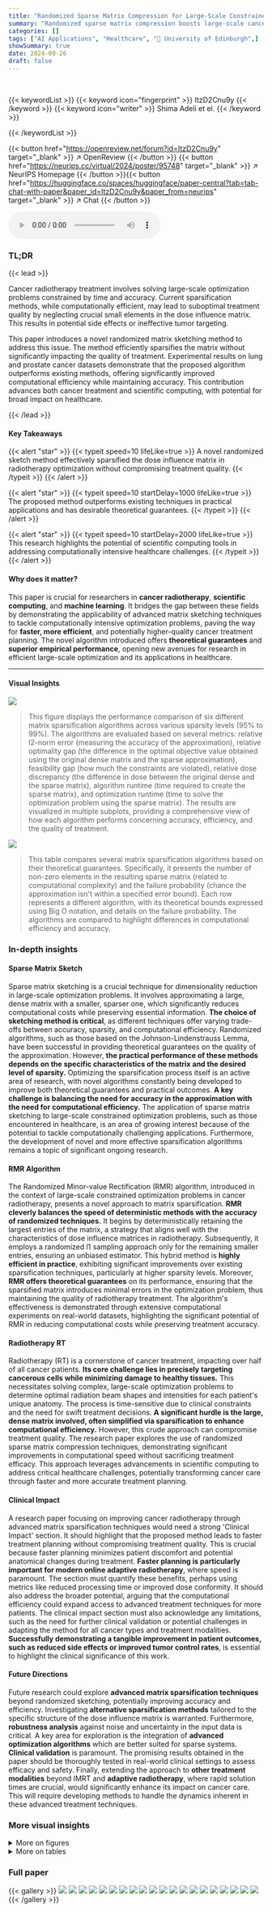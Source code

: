```yaml
---
title: "Randomized Sparse Matrix Compression for Large-Scale Constrained Optimization in Cancer Radiotherapy"
summary: "Randomized sparse matrix compression boosts large-scale cancer radiotherapy optimization, improving treatment quality without sacrificing speed."
categories: []
tags: ["AI Applications", "Healthcare", "🏢 University of Edinburgh",]
showSummary: true
date: 2024-09-26
draft: false
---
```


<br>

{{< keywordList >}}
{{< keyword icon="fingerprint" >}} ItzD2Cnu9y {{< /keyword >}}
{{< keyword icon="writer" >}} Shima Adeli et el. {{< /keyword >}}
 
{{< /keywordList >}}

{{< button href="https://openreview.net/forum?id=ItzD2Cnu9y" target="_blank" >}}
↗ OpenReview
{{< /button >}}
{{< button href="https://neurips.cc/virtual/2024/poster/95748" target="_blank" >}}
↗ NeurIPS Homepage
{{< /button >}}{{< button href="https://huggingface.co/spaces/huggingface/paper-central?tab=tab-chat-with-paper&paper_id=ItzD2Cnu9y&paper_from=neurips" target="_blank" >}}
↗ Chat
{{< /button >}}



<audio controls>
    <source src="https://ai-paper-reviewer.com/ItzD2Cnu9y/podcast.wav" type="audio/wav">
    Your browser does not support the audio element.
</audio>


### TL;DR


{{< lead >}}

Cancer radiotherapy treatment involves solving large-scale optimization problems constrained by time and accuracy.  Current sparsification methods, while computationally efficient, may lead to suboptimal treatment quality by neglecting crucial small elements in the dose influence matrix.  This results in potential side effects or ineffective tumor targeting. 



This paper introduces a novel randomized matrix sketching method to address this issue.  The method efficiently sparsifies the matrix without significantly impacting the quality of treatment.  Experimental results on lung and prostate cancer datasets demonstrate that the proposed algorithm outperforms existing methods, offering significantly improved computational efficiency while maintaining accuracy.  This contribution advances both cancer treatment and scientific computing, with potential for broad impact on healthcare.

{{< /lead >}}


#### Key Takeaways

{{< alert "star" >}}
{{< typeit speed=10 lifeLike=true >}} A novel randomized sketch method effectively sparsified the dose influence matrix in radiotherapy optimization without compromising treatment quality. {{< /typeit >}}
{{< /alert >}}

{{< alert "star" >}}
{{< typeit speed=10 startDelay=1000 lifeLike=true >}} The proposed method outperforms existing techniques in practical applications and has desirable theoretical guarantees. {{< /typeit >}}
{{< /alert >}}

{{< alert "star" >}}
{{< typeit speed=10 startDelay=2000 lifeLike=true >}} This research highlights the potential of scientific computing tools in addressing computationally intensive healthcare challenges. {{< /typeit >}}
{{< /alert >}}

#### Why does it matter?
This paper is crucial for researchers in **cancer radiotherapy**, **scientific computing**, and **machine learning**. It bridges the gap between these fields by demonstrating the applicability of advanced matrix sketching techniques to tackle computationally intensive optimization problems, paving the way for **faster, more efficient**, and potentially higher-quality cancer treatment planning.  The novel algorithm introduced offers **theoretical guarantees** and **superior empirical performance**, opening new avenues for research in efficient large-scale optimization and its applications in healthcare.

------
#### Visual Insights



![](https://ai-paper-reviewer.com/ItzD2Cnu9y/figures_8_1.jpg)

> This figure displays the performance comparison of six different matrix sparsification algorithms across various sparsity levels (95% to 99%).  The algorithms are evaluated based on several metrics: relative l2-norm error (measuring the accuracy of the approximation), relative optimality gap (the difference in the optimal objective value obtained using the original dense matrix and the sparse approximation), feasibility gap (how much the constraints are violated), relative dose discrepancy (the difference in dose between the original dense and the sparse matrix), algorithm runtime (time required to create the sparse matrix), and optimization runtime (time to solve the optimization problem using the sparse matrix).  The results are visualized in multiple subplots, providing a comprehensive view of how each algorithm performs concerning accuracy, efficiency, and the quality of treatment.





![](https://ai-paper-reviewer.com/ItzD2Cnu9y/tables_6_1.jpg)

> This table compares several matrix sparsification algorithms based on their theoretical guarantees.  Specifically, it presents the number of non-zero elements in the resulting sparse matrix (related to computational complexity) and the failure probability (chance the approximation isn't within a specified error bound).  Each row represents a different algorithm, with its theoretical bounds expressed using Big O notation, and details on the failure probability. The algorithms are compared to highlight differences in computational efficiency and accuracy.





### In-depth insights


#### Sparse Matrix Sketch
Sparse matrix sketching is a crucial technique for dimensionality reduction in large-scale optimization problems.  It involves approximating a large, dense matrix with a smaller, sparser one, which significantly reduces computational costs while preserving essential information. **The choice of sketching method is critical**, as different techniques offer varying trade-offs between accuracy, sparsity, and computational efficiency. Randomized algorithms, such as those based on the Johnson-Lindenstrauss Lemma, have been successful in providing theoretical guarantees on the quality of the approximation. However, **the practical performance of these methods depends on the specific characteristics of the matrix and the desired level of sparsity.**  Optimizing the sparsification process itself is an active area of research, with novel algorithms constantly being developed to improve both theoretical guarantees and practical outcomes. **A key challenge is balancing the need for accuracy in the approximation with the need for computational efficiency.** The application of sparse matrix sketching to large-scale constrained optimization problems, such as those encountered in healthcare, is an area of growing interest because of the potential to tackle computationally challenging applications.  Furthermore, the development of novel and more effective sparsification algorithms remains a topic of significant ongoing research.

#### RMR Algorithm
The Randomized Minor-value Rectification (RMR) algorithm, introduced in the context of large-scale constrained optimization problems in cancer radiotherapy, presents a novel approach to matrix sparsification.  **RMR cleverly balances the speed of deterministic methods with the accuracy of randomized techniques.** It begins by deterministically retaining the largest entries of the matrix, a strategy that aligns well with the characteristics of dose influence matrices in radiotherapy.  Subsequently, it employs a randomized l1 sampling approach only for the remaining smaller entries, ensuring an unbiased estimator. This hybrid method is **highly efficient in practice**, exhibiting significant improvements over existing sparsification techniques, particularly at higher sparsity levels.  Moreover, **RMR offers theoretical guarantees** on its performance, ensuring that the sparsified matrix introduces minimal errors in the optimization problem, thus maintaining the quality of radiotherapy treatment. The algorithm's effectiveness is demonstrated through extensive computational experiments on real-world datasets, highlighting the significant potential of RMR in reducing computational costs while preserving treatment accuracy.

#### Radiotherapy RT
Radiotherapy (RT) is a cornerstone of cancer treatment, impacting over half of all cancer patients.  **Its core challenge lies in precisely targeting cancerous cells while minimizing damage to healthy tissues.** This necessitates solving complex, large-scale optimization problems to determine optimal radiation beam shapes and intensities for each patient's unique anatomy. The process is time-sensitive due to clinical constraints and the need for swift treatment decisions. **A significant hurdle is the large, dense matrix involved, often simplified via sparsification to enhance computational efficiency.** However, this crude approach can compromise treatment quality. The research paper explores the use of randomized sparse matrix compression techniques, demonstrating significant improvements in computational speed without sacrificing treatment efficacy. This approach leverages advancements in scientific computing to address critical healthcare challenges, potentially transforming cancer care through faster and more accurate treatment planning.

#### Clinical Impact
A research paper focusing on improving cancer radiotherapy through advanced matrix sparsification techniques would need a strong 'Clinical Impact' section.  It should highlight that the proposed method leads to faster treatment planning without compromising treatment quality. This is crucial because faster planning minimizes patient discomfort and potential anatomical changes during treatment.  **Faster planning is particularly important for modern online adaptive radiotherapy**, where speed is paramount.  The section must quantify these benefits, perhaps using metrics like reduced processing time or improved dose conformity.  It should also address the broader potential, arguing that the computational efficiency could expand access to advanced treatment techniques for more patients. The clinical impact section must also acknowledge any limitations, such as the need for further clinical validation or potential challenges in adapting the method for all cancer types and treatment modalities.  **Successfully demonstrating a tangible improvement in patient outcomes, such as reduced side effects or improved tumor control rates**, is essential to highlight the clinical significance of this work.

#### Future Directions
Future research could explore **advanced matrix sparsification techniques** beyond randomized sketching, potentially improving accuracy and efficiency.  Investigating **alternative sparsification methods** tailored to the specific structure of the dose influence matrix is warranted.  Furthermore, **robustness analysis** against noise and uncertainty in the input data is critical.  A key area for exploration is the integration of **advanced optimization algorithms** which are better suited for sparse systems.  **Clinical validation** is paramount.  The promising results obtained in the paper should be thoroughly tested in real-world clinical settings to assess efficacy and safety.  Finally, extending the approach to **other treatment modalities** beyond IMRT and **adaptive radiotherapy**, where rapid solution times are crucial, would significantly enhance its impact on cancer care.  This will require developing methods to handle the dynamics inherent in these advanced treatment techniques.


### More visual insights

<details>
<summary>More on figures
</summary>


![](https://ai-paper-reviewer.com/ItzD2Cnu9y/figures_8_2.jpg)

> This figure compares the performance of different matrix sparsification algorithms (AHK06, DZ11, AKL13, BKKS21, and RMR) across ten different lung cancer patients.  For each algorithm, it shows the relative l2-norm error (how well the sparse matrix approximates the original), relative optimality gap (how close the solution obtained using the sparse matrix is to the optimal solution), feasibility gap (how much the constraints are violated using the sparse matrix), and the algorithm runtime (how long it took to create the sparse matrix). The results are displayed as box plots, which show the median, quartiles, and outliers for each metric. The goal is to demonstrate that the RMR algorithm outperforms other algorithms in terms of accuracy (low optimality and feasibility gaps) while maintaining a reasonable runtime.


![](https://ai-paper-reviewer.com/ItzD2Cnu9y/figures_9_1.jpg)

> This figure presents a qualitative comparison of radiation dose maps generated using three different approaches: the naive approach (left), the RMR method (middle), and a labeled dose map (right). The dose maps visually represent the distribution of radiation, with color-coding overlaid on a medical image.  The goal is to have high-dose regions (red) conform closely to the tumor's shape, while minimizing radiation spillover to healthy tissues.  The comparison shows that using the RMR sparse matrix, as opposed to the naive sparse matrix, results in reduced radiation exposure to the right lung.


![](https://ai-paper-reviewer.com/ItzD2Cnu9y/figures_22_1.jpg)

> This figure compares the performance of different matrix sparsification algorithms (Naive, AHK06, DZ11, AKL13, BKKS21, and RMR) across various sparsity levels.  It shows how each algorithm impacts several key metrics: relative l2-norm error (accuracy of the approximation), relative optimality gap (how close the solution of the sparse approximation is to the optimal solution), feasibility gap (degree to which constraints are violated), relative dose discrepancy (difference between actual and approximated doses), algorithm runtime (time to sparsify the matrix), and optimization runtime (time to solve the optimization problem using the sparse matrix). The results indicate the trade-offs between computational efficiency and solution quality for each method.  The RMR method is highlighted for its superior performance in several aspects.


![](https://ai-paper-reviewer.com/ItzD2Cnu9y/figures_23_1.jpg)

> This figure displays the performance comparison of different matrix sparsification algorithms across various sparsity levels for a single lung cancer patient.  The metrics shown are relative l2-norm error (measuring the accuracy of the sparse matrix approximation), relative optimality gap (showing how close the solution of the approximate problem is to the optimal solution), feasibility gap (how much the constraints are violated), relative dose discrepancy (how much the delivered radiation dose differs from the calculated dose), algorithm runtime (the time needed to generate the sparse matrix), and optimization runtime (the time needed to solve the optimization problem using the sparse matrix). Each metric is plotted against the relative sparsification level, illustrating the trade-off between computational efficiency and accuracy of the different approaches.


![](https://ai-paper-reviewer.com/ItzD2Cnu9y/figures_24_1.jpg)

> This figure presents a comprehensive comparison of different matrix sparsification algorithms (Naive, AHK06, DZ11, AKL13, BKKS21, and RMR) across various sparsity levels (95% to 99%).  It evaluates each algorithm's performance based on six key metrics: relative l2-norm error (measuring the accuracy of the sparse approximation), relative optimality gap (quantifying the sub-optimality introduced by the approximation), feasibility gap (assessing how much the constraints of the original problem are violated by the approximation), relative dose discrepancy (measuring the difference between actual and approximated doses received by the patient), algorithm runtime (the time taken for the sparsification process), and optimization runtime (the time taken to solve the optimization problem using the sparse matrix). The figure visually demonstrates how each metric changes as the sparsity level increases, allowing for a direct comparison of the algorithms' trade-offs between accuracy and computational efficiency.


![](https://ai-paper-reviewer.com/ItzD2Cnu9y/figures_25_1.jpg)

> This figure compares the dose volume histograms (DVHs) for five lung cancer patients across three different methods: a naive approach, the AHK06 algorithm, and the proposed RMR algorithm.  DVHs show the percentage of an organ's volume that receives a certain dose of radiation. The closer the dashed line (approximated dose) is to the solid line (actual dose), the better the approximation.  The figure shows that RMR offers the best approximation, often having the dashed and solid lines overlap, indicating high accuracy.


![](https://ai-paper-reviewer.com/ItzD2Cnu9y/figures_26_1.jpg)

> This figure compares the dose volume histograms (DVHs) for five lung cancer patients across three different matrix sparsification methods: the naive method, the AHK06 method, and the RMR method. DVHs show the percentage of an organ that receives at least a certain dose of radiation. The closer the dashed lines (approximated dose) are to the solid lines (actual dose), the better the approximation. The figure shows that the RMR method produces the most accurate dose approximation, as the dashed and solid lines almost completely overlap.


![](https://ai-paper-reviewer.com/ItzD2Cnu9y/figures_27_1.jpg)

> This figure displays the performance comparison of different matrix sparsification algorithms (Naive, AHK06, DZ11, AKL13, BKKS21, and RMR) across various sparsity levels.  The metrics used for comparison include relative l2-norm error, relative optimality gap, feasibility gap, relative dose discrepancy, algorithm runtime, and optimization runtime.  Each metric is plotted against the relative sparsification level, providing a comprehensive view of the trade-offs between accuracy and computational efficiency for each algorithm. The data is from a single lung cancer patient.


![](https://ai-paper-reviewer.com/ItzD2Cnu9y/figures_28_1.jpg)

> This figure compares the performance of different matrix sparsification algorithms (Naive, AHK06, DZ11, AKL13, BKKS21, and RMR) across various sparsity levels (95% to 99%).  The metrics compared include relative l2-norm error (how well the sparse matrix approximates the original), relative optimality gap (difference in the optimal objective value between the original and the approximated problem), feasibility gap (constraint violation in the approximated problem), relative dose discrepancy (difference in doses between original and approximated problems), algorithm runtime (time for the sparsification algorithm), and optimization runtime (time to solve the optimization problem using the sparse matrix).  This allows assessment of each algorithm's trade-off between accuracy and computational efficiency.


![](https://ai-paper-reviewer.com/ItzD2Cnu9y/figures_29_1.jpg)

> This figure presents a qualitative comparison of radiation dose maps generated using three different approaches: the naive method, the RMR method, and dose labels. The dose maps visually represent radiation distribution with color-coding overlaid on a medical image.  Ideally, high-dose regions (red) should match the tumor's shape with minimal radiation spillover into healthy tissues. The figure shows that using the RMR sparse matrix, in contrast to the naive sparse matrix, results in less radiation exposure to healthy tissues.


</details>




<details>
<summary>More on tables
</summary>


![](https://ai-paper-reviewer.com/ItzD2Cnu9y/tables_18_1.jpg)
> This table presents the characteristics of the datasets used in the study. For each of the ten lung cancer patients, it provides the number of voxels (matrix rows, *m*), the number of beamlets (matrix columns, *n*), and the number of non-zero elements (*nnz(A)*) in the dose influence matrix.  These values reflect the scale and sparsity of the optimization problems solved in the study.

![](https://ai-paper-reviewer.com/ItzD2Cnu9y/tables_19_1.jpg)
> This table lists the recommended maximum and mean dose constraints in Gray for different organs during lung cancer radiotherapy treatment.  These constraints are used to guide the optimization process and ensure that healthy tissues receive minimal radiation exposure while maximizing the dose delivered to the tumor.

![](https://ai-paper-reviewer.com/ItzD2Cnu9y/tables_19_2.jpg)
> This table compares the optimization runtime for solving the constrained optimization problem using three different approaches:  the full dose influence matrix, the RMR sparse matrix (with 98% sparsity), and the RMR algorithm itself.  For each of ten patients, the table shows the time taken for optimization with the full matrix, the time taken for optimization with the RMR sparse matrix, and the execution time of the RMR algorithm used to create the sparse matrix. This allows for a comparison of the computational efficiency gains achieved by using the sparse matrix approximation.

![](https://ai-paper-reviewer.com/ItzD2Cnu9y/tables_20_1.jpg)
> This table presents the dimensions of the dose influence matrices for ten lung cancer patients.  Each row represents a patient, and shows the number of voxels (rows in the matrix), the number of beamlets (columns in the matrix), and the total number of non-zero elements within the matrix.  These values illustrate the scale of the optimization problems addressed in the paper, and the impact of matrix sparsification on computational cost.

![](https://ai-paper-reviewer.com/ItzD2Cnu9y/tables_20_2.jpg)
> This table compares different matrix sparsification algorithms (AHK06, DZ11, AKL13, BKKS21, and RMR) in terms of their theoretical guarantees.  Specifically, it contrasts the number of non-zero elements in the resulting sparse matrix and their failure probability, both of which are functions of the error rate (τ). The table highlights the different scaling behavior of the algorithms with respect to error rate (some are inversely proportional to τ while others are inversely proportional to τ²) and provides insights into the trade-offs between sparsity and accuracy.

![](https://ai-paper-reviewer.com/ItzD2Cnu9y/tables_21_1.jpg)
> This table compares the performance of different matrix sparsification algorithms across ten lung cancer patients, with a fixed sparsity level of 98%. The metrics evaluated include relative l2-norm error (measuring the accuracy of the approximation), algorithm runtime (measuring the speed of the algorithm), feasibility gap (measuring how much the constraints of the original optimization problem are violated by the solution of the approximated problem), and relative optimality gap (measuring how sub-optimal the solution is to the original optimization problem).  The results highlight the trade-offs between computational efficiency, accuracy, and constraint satisfaction.

</details>




### Full paper

{{< gallery >}}
<img src="https://ai-paper-reviewer.com/ItzD2Cnu9y/1.png" class="grid-w50 md:grid-w33 xl:grid-w25" />
<img src="https://ai-paper-reviewer.com/ItzD2Cnu9y/2.png" class="grid-w50 md:grid-w33 xl:grid-w25" />
<img src="https://ai-paper-reviewer.com/ItzD2Cnu9y/3.png" class="grid-w50 md:grid-w33 xl:grid-w25" />
<img src="https://ai-paper-reviewer.com/ItzD2Cnu9y/4.png" class="grid-w50 md:grid-w33 xl:grid-w25" />
<img src="https://ai-paper-reviewer.com/ItzD2Cnu9y/5.png" class="grid-w50 md:grid-w33 xl:grid-w25" />
<img src="https://ai-paper-reviewer.com/ItzD2Cnu9y/6.png" class="grid-w50 md:grid-w33 xl:grid-w25" />
<img src="https://ai-paper-reviewer.com/ItzD2Cnu9y/7.png" class="grid-w50 md:grid-w33 xl:grid-w25" />
<img src="https://ai-paper-reviewer.com/ItzD2Cnu9y/8.png" class="grid-w50 md:grid-w33 xl:grid-w25" />
<img src="https://ai-paper-reviewer.com/ItzD2Cnu9y/9.png" class="grid-w50 md:grid-w33 xl:grid-w25" />
<img src="https://ai-paper-reviewer.com/ItzD2Cnu9y/10.png" class="grid-w50 md:grid-w33 xl:grid-w25" />
<img src="https://ai-paper-reviewer.com/ItzD2Cnu9y/11.png" class="grid-w50 md:grid-w33 xl:grid-w25" />
<img src="https://ai-paper-reviewer.com/ItzD2Cnu9y/12.png" class="grid-w50 md:grid-w33 xl:grid-w25" />
<img src="https://ai-paper-reviewer.com/ItzD2Cnu9y/13.png" class="grid-w50 md:grid-w33 xl:grid-w25" />
<img src="https://ai-paper-reviewer.com/ItzD2Cnu9y/14.png" class="grid-w50 md:grid-w33 xl:grid-w25" />
<img src="https://ai-paper-reviewer.com/ItzD2Cnu9y/15.png" class="grid-w50 md:grid-w33 xl:grid-w25" />
<img src="https://ai-paper-reviewer.com/ItzD2Cnu9y/16.png" class="grid-w50 md:grid-w33 xl:grid-w25" />
<img src="https://ai-paper-reviewer.com/ItzD2Cnu9y/17.png" class="grid-w50 md:grid-w33 xl:grid-w25" />
<img src="https://ai-paper-reviewer.com/ItzD2Cnu9y/18.png" class="grid-w50 md:grid-w33 xl:grid-w25" />
<img src="https://ai-paper-reviewer.com/ItzD2Cnu9y/19.png" class="grid-w50 md:grid-w33 xl:grid-w25" />
<img src="https://ai-paper-reviewer.com/ItzD2Cnu9y/20.png" class="grid-w50 md:grid-w33 xl:grid-w25" />
{{< /gallery >}}